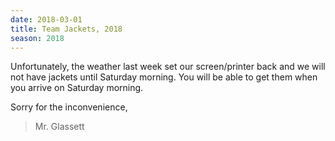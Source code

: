 ```yaml
---
date: 2018-03-01
title: Team Jackets, 2018
season: 2018
---
```


Unfortunately, the weather last week set our screen/printer back and we will not have jackets until Saturday morning. You will be able to get them when you arrive on Saturday morning.

Sorry for the inconvenience,

>Mr. Glassett
